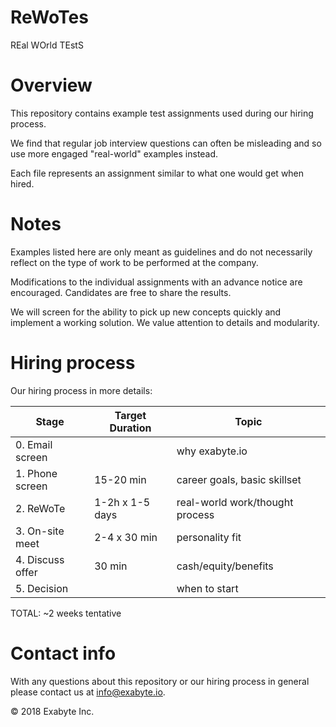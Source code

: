 # ReWoTes

REal WOrld TEstS

# Overview

This repository contains example test assignments used during our hiring process.

We find that regular job interview questions can often be misleading and so use more engaged "real-world" examples instead.

Each file represents an assignment similar to what one would get when hired.

# Notes

Examples listed here are only meant as guidelines and do not necessarily reflect on the type of work to be performed at the company.

Modifications to the individual assignments with an advance notice are encouraged. Candidates are free to share the results.

We will screen for the ability to pick up new concepts quickly and implement a working solution. We value attention to details and modularity.

# Hiring process

Our hiring process in more details:

| Stage             | Target Duration   | Topic                          |
| ----------------- | ----------------- | ------------------------------ |
| 0. Email screen   |                   | why exabyte.io                 |
| 1. Phone screen   | 15-20 min         | career goals, basic skillset   |
| 2. ReWoTe         | 1-2h x 1-5 days   | real-world work/thought process|
| 3. On-site meet   | 2-4 x 30 min      | personality fit                |
| 4. Discuss offer  | 30 min            | cash/equity/benefits           |
| 5. Decision       |                   | when to start                  |

TOTAL: ~2 weeks tentative


# Contact info

With any questions about this repository or our hiring process in general please contact us at info@exabyte.io.

© 2018 Exabyte Inc.
